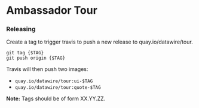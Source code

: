 # Ambassador Tour

### Releasing

Create a tag to trigger travis to push a new release to quay.io/datawire/tour.

```
git tag {$TAG}
git push origin {$TAG}
```

Travis will then push two images: 
- `quay.io/datawire/tour:ui-$TAG`
- `quay.io/datawire/tour:quote-$TAG`

**Note:** Tags should be of form XX.YY.ZZ.
